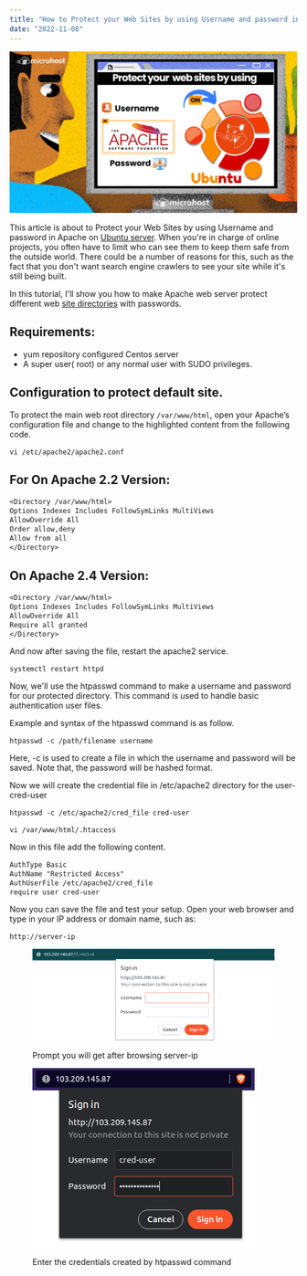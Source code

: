```yaml
---
title: "How to Protect your Web Sites by using Username and password in Apache on Ubuntu."
date: "2022-11-08"
---
```


![How to Protect your Web Sites by using Username and password in Apache on Ubuntu](images/How-to-Protect-your-Web-Sites-by-using-Username-and-password-in-Apache-on-Ubuntu-1024x576.png)

This article is about to Protect your Web Sites by using Username and password in Apache on [Ubuntu server](http://Ubuntu.com). When you're in charge of online projects, you often have to limit who can see them to keep them safe from the outside world. There could be a number of reasons for this, such as the fact that you don't want search engine crawlers to see your site while it's still being built.

In this tutorial, I'll show you how to make Apache web server protect different web [site directories](https://utho.com/docs/tutorial/how-to-reset-debian-root-password/) with passwords.

## Requirements:

- yum repository configured Centos server
- A super user( root) or any normal user with SUDO privileges.

## Configuration to protect default site.

To protect the main web root directory `/var/www/html`, open your Apache’s configuration file and change to the highlighted content from the following code.

```
vi /etc/apache2/apache2.conf
```
## For On Apache 2.2 Version:

```
<Directory /var/www/html> 
Options Indexes Includes FollowSymLinks MultiViews 
AllowOverride All
Order allow,deny
Allow from all 
</Directory>
```

## On Apache 2.4 Version:

```
<Directory /var/www/html> 
Options Indexes Includes FollowSymLinks MultiViews 
AllowOverride All 
Require all granted 
</Directory>
```

And now after saving the file, restart the apache2 service.

```
systemctl restart httpd
```
Now, we'll use the htpasswd command to make a username and password for our protected directory. This command is used to handle basic authentication user files.

Example and syntax of the htpasswd command is as follow.

```
htpasswd -c /path/filename username
```
Here, -c is used to create a file in which the username and password will be saved. Note that, the password will be hashed format.

Now we will create the credential file in /etc/apache2 directory for the user- cred-user

```
htpasswd -c /etc/apache2/cred_file cred-user
```
```
vi /var/www/html/.htaccess
```
Now in this file add the following content.

```
AuthType Basic
AuthName "Restricted Access"
AuthUserFile /etc/apache2/cred_file
require user cred-user
```

Now you can save the file and test your setup. Open your web browser and type in your IP address or domain name, such as:

```
http://server-ip 
```

<figure>

![Prompt you will get after browsing server-ip](images/image-373.png)

<figcaption>

Prompt you will get after browsing server-ip

</figcaption>

</figure>

<figure>

![Enter the credentials created by htpasswd command](images/image-374.png)

<figcaption>

Enter the credentials created by htpasswd command

</figcaption>

</figure>

